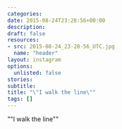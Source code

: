 ```yaml
---
categories:
date: 2015-08-24T23:28:56+00:00
description:
draft: false
resources:
- src: 2015-08-24_23-28-56_UTC.jpg
  name: "header"
layout: instagram
options:
  unlisted: false
stories:
subtitle:
title: "\"I walk the line\""
tags: []
---
```


"\"I walk the line\""

